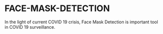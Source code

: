 # FACE-MASK-DETECTION
In the light of current COVID 19 crisis, Face Mask Detection is important tool in COVID 19 surveillance.
